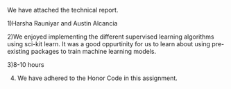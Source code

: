 We have attached the technical report.

1)Harsha Rauniyar and Austin Alcancia

2)We enjoyed implementing the different supervised learning algorithms using sci-kit learn. It was a good oppurtinity for us to learn about using pre-existing packages to train machine learning models.

3)8-10 hours

4) We have adhered to the Honor Code in this assignment.